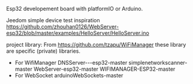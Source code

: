 Esp32 developement board with platformIO or Arduino.

Jeedom simple device test inspiration https://github.com/zhouhan0126/WebServer-esp32/blob/master/examples/HelloServer/HelloServer.ino

project library:
From https://github.com/tzapu/WiFiManager these library are  specific (private) libraries.
- For WifiManager
DNSServer---esp32-master
simplenetworkscanner-master
WebServer-esp32-master
WIFIMANAGER-ESP32-master
- For WebSocket
arduinoWebSockets-master
